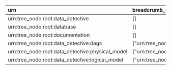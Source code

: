 | urn                                              | breadcrumb_urn                        | breadcrumb_entity   |
|:-------------------------------------------------|:--------------------------------------|:--------------------|
| urn:tree_node:root:data_detective                | []                                    | []                  |
| urn:tree_node:root:database                      | []                                    | []                  |
| urn:tree_node:root:documentation                 | []                                    | []                  |
| urn:tree_node:root:data_detective:dags           | ["urn:tree_node:root:data_detective"] | ["Data Detective"]  |
| urn:tree_node:root:data_detective:physical_model | ["urn:tree_node:root:data_detective"] | ["Data Detective"]  |
| urn:tree_node:root:data_detective:logical_model  | ["urn:tree_node:root:data_detective"] | ["Data Detective"]  |